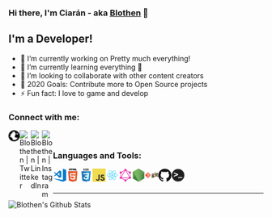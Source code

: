 ### Hi there, I'm Ciarán - aka [Blothen][website] 👋

## I'm a Developer!
- 🔭 I’m currently working on Pretty much everything!
- 🌱 I’m currently learning everything 🤣
- 👯 I’m looking to collaborate with other content creators
- 🥅 2020 Goals: Contribute more to Open Source projects
- ⚡ Fun fact: I love to game and develop

### Connect with me:

[<img align="left" alt="Blothen.tech" width="22px" src="https://raw.githubusercontent.com/iconic/open-iconic/master/svg/globe.svg" />][website]
[<img align="left" alt="Blothen | Twitter" width="22px" src="https://cdn.jsdelivr.net/npm/simple-icons@v3/icons/twitter.svg" />][twitter]
[<img align="left" alt="Blothen | LinkedIn" width="22px" src="https://cdn.jsdelivr.net/npm/simple-icons@v3/icons/linkedin.svg" />][linkedin]
[<img align="left" alt="Blothen | Instagram" width="22px" src="https://cdn.jsdelivr.net/npm/simple-icons@v3/icons/instagram.svg" />][instagram]

<br />

### Languages and Tools:

[<img align="left" alt="Visual Studio Code" width="26px" src="https://raw.githubusercontent.com/github/explore/80688e429a7d4ef2fca1e82350fe8e3517d3494d/topics/visual-studio-code/visual-studio-code.png" />][blank]
[<img align="left" alt="HTML5" width="26px" src="https://raw.githubusercontent.com/github/explore/80688e429a7d4ef2fca1e82350fe8e3517d3494d/topics/html/html.png" />][blank]
[<img align="left" alt="CSS3" width="26px" src="https://raw.githubusercontent.com/github/explore/80688e429a7d4ef2fca1e82350fe8e3517d3494d/topics/css/css.png" />][blank]
[<img align="left" alt="JavaScript" width="26px" src="https://raw.githubusercontent.com/github/explore/80688e429a7d4ef2fca1e82350fe8e3517d3494d/topics/javascript/javascript.png" />][blank]
[<img align="left" alt="React" width="26px" src="https://raw.githubusercontent.com/github/explore/80688e429a7d4ef2fca1e82350fe8e3517d3494d/topics/react/react.png" />][blank]
[<img align="left" alt="GraphQL" width="26px" src="https://raw.githubusercontent.com/github/explore/80688e429a7d4ef2fca1e82350fe8e3517d3494d/topics/graphql/graphql.png" />][blank]
[<img align="left" alt="Node.js" width="26px" src="https://raw.githubusercontent.com/github/explore/80688e429a7d4ef2fca1e82350fe8e3517d3494d/topics/nodejs/nodejs.png" />][blank]
[<img align="left" alt="Git" width="26px" src="https://raw.githubusercontent.com/github/explore/80688e429a7d4ef2fca1e82350fe8e3517d3494d/topics/git/git.png" />][blank]
[<img align="left" alt="GitHub" width="26px" src="https://raw.githubusercontent.com/github/explore/78df643247d429f6cc873026c0622819ad797942/topics/github/github.png" />][blank]
[<img align="left" alt="HTML5" width="26px" src="https://raw.githubusercontent.com/github/explore/80688e429a7d4ef2fca1e82350fe8e3517d3494d/topics/terminal/terminal.png" />][blank]

<br />
<br />

---

<img align="left" alt="Blothen's Github Stats" src="https://github-readme-stats.vercel.app/api?username=Blothen&count_private=true&show_icons=true&hide_border=true&theme=dark" />

[blank]: https://nourl.com
[website]: https://blothen.tech
[twitter]: https://twitter.com/CiaranJohnson14
[instagram]: https://instagram.com/cxaran_johnson_
[linkedin]: https://www.linkedin.com/in/ciaran-johnson-3918b4198/
